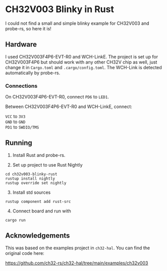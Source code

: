# CH32V003 Blinky in Rust

I could not find a small and simple blinky example for CH32V003 and probe-rs, so here it is!

## Hardware

I used CH32V003F4P6-EVT-R0 and WCH-LinkE. The project is set up for CH32V003F4P6 but should work with any other CH32V chip as well, just change it in `Cargo.toml` and `.cargo/config.toml`. The WCH-Link is detected automatically by probe-rs.

### Connections
On CH32V003F4P6-EVT-R0, connect `PD6` to `LED1`.

Between CH32V003F4P6-EVT-R0 and WCH-LinkE, connect:

`VCC` to `3V3`<br>
`GND` to `GND`<br>
`PD1` to `SWDIO/TMS`


## Running

1. Install Rust and probe-rs.

2. Set up project to use Rust Nightly
```shell
cd ch32v003-blinky-rust
rustup install nightly
rustup override set nightly
```

3. Install std sources
```shell
rustup component add rust-src
```

4. Connect board and run with
```shell
cargo run
```

## Acknowledgements

This was based on the examples project in `ch32-hal`. You can find the original code here: 

https://github.com/ch32-rs/ch32-hal/tree/main/examples/ch32v003